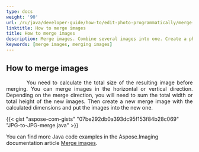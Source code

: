 ```yaml
---
type: docs
weight: '90'
url: /ru/java/developer-guide/how-to/edit-photo-programmatically/merge-images
linktitle: How to merge images
title: How to merge images
description: Merge images. Combine several images into one. Create a photo collage.
keywords: [merge images, merging images]
---
```


## How to merge images

<p align='justify'>
&nbsp;&nbsp;&nbsp;&nbsp;&nbsp;&nbsp;&nbsp;&nbsp;
 You need to calculate the total size of the resulting image before merging. You can merge images in the horizontal or vertical direction. Depending on the merge direction, you will need to sum the total width or total height of the new images. Then create a new merge image with the calculated dimensions and put the images into the new one.
</p>

{{< gist "aspose-com-gists" "07be292db0a393dc95f153f84b28c069" "JPG-to-JPG-merge.java" >}}

You can find more Java code examples in the Aspose.Imaging documentation article <a href="https://docs.aspose.com/imaging/ru/java/merge-images/">Merge images</a>. 
